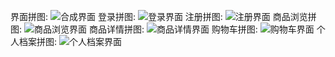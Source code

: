 界面拼图:
![合成界面](./img/rootsale.png)
登录拼图:
![登录界面](./img/login.png)
注册拼图:
![注册界面](./img/register.png)
商品浏览拼图:
![商品浏览界面](./img/menu.png)
商品详情拼图:
![商品详情界面](./img/detail.png)
购物车拼图:
![购物车界面](./img/cart.png)
个人档案拼图:
![个人档案界面](./img/profile.png)

